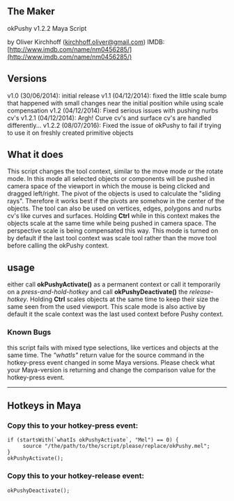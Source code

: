 ## The Maker
okPushy v1.2.2 Maya Script

by Oliver Kirchhoff (kirchhoff.oliver@gmail.com)
IMDB: [http://www.imdb.com/name/nm0456285/](http://www.imdb.com/name/nm0456285/) 

## Versions
v1.0   (30/06/2014):  initial release
v1.1   (04/12/2014):  fixed the little scale bump that happened with small changes near the initial position while using scale compensation 
v1.2   (04/12/2014):  Fixed serious issues with pushing nurbs cv's 
v1.2.1 (04/12/2014):  Argh! Curve cv's and surface cv's are handled differently...
v1.2.2 (08/07/2016):  Fixed the issue of okPushy to fail    if trying to use it on freshly created primitive objects

## What it does
This script changes the tool context, similar to the move mode or the rotate mode. In this mode all selected objects or components will be pushed in camera space of the viewport in which the mouse is being clicked and dragged left/right. The pivot of the objects is used to calculate the "sliding rays". Therefore it works best if the pivots are somehow in the center of the objects. The tool can also be used on vertices, edges, polygons and nurbs cv's like curves and surfaces. Holding **Ctrl** while in this context makes the objects scale at the same time while being pushed in camera space. The perspective scale is being compensated this way. This mode is turned on by default if the last tool context was scale tool rather than the move tool before calling the okPushy context.

## usage 
either call **okPushyActivate()** as a permanent context or call it temporarily on a *press-and-hold-hotkey* and call **okPushyDeactivate()** the *release-hotkey*. Holding **Ctrl** scales objects at the same time to keep their size the same seen from the used viewport. This scale mode is also active by default it the scale context was the last used context before Pushy context.

### Known Bugs  
this script fails with mixed type selections, like vertices and objects at the same time. The *"whatIs"* return value for the source command in the hotkey-press event changed in some Maya versions. Please check what your Maya-version is returning and change the comparison value for the hotkey-press event.
___

## Hotkeys in Maya        
### Copy this to your hotkey-press event:
```mel
if (startsWith(`whatIs okPushyActivate`, "Mel") == 0) {
     source "/the/path/to/the/script/please/replace/okPushy.mel";
}
okPushyActivate();
```
### Copy this to your hotkey-release event:
```mel
okPushyDeactivate();
```
